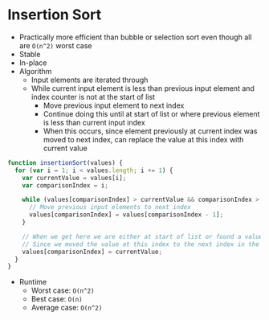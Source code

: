 # Insertion Sort

* Practically more efficient than bubble or selection sort even though all are `O(n^2)` worst case
* Stable
* In-place
* Algorithm
  * Input elements are iterated through
  * While current input element is less than previous input element and index counter is not at the start of list
    * Move previous input element to next index
    * Continue doing this until at start of list or where previous element is less than current input index
    * When this occurs, since element previously at current index was moved to next index, can replace the value at this index with current value

```javascript
function insertionSort(values) {
  for (var i = 1; i < values.length; i += 1) {
    var currentValue = values[i];
    var comparisonIndex = i;

    while (values[comparisonIndex] > currentValue && comparisonIndex > 0) {
      // Move previous input elements to next index
      values[comparisonIndex] = values[comparisonIndex - 1];
    }

    // When we get here we are either at start of list or found a value that is not greater than current value
    // Since we moved the value at this index to the next index in the while loop, we can replace it
    values[comparisonIndex] = currentValue;
  }
}
```

* Runtime
  * Worst case: `O(n^2)`
  * Best case: `O(n)`
  * Average case: `O(n^2)`
